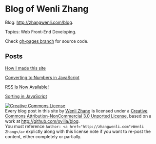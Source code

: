 # Blog of Wenli Zhang

Blog: http://zhangwenli.com/blog.

Topics: Web Front-End Developing.

Check [gh-pages branch][1] for source code.

## Posts

[How I made this site][2]

[Converting to Numbers in JavaScript][3]

[RSS Is Now Available!][4]

[Sorting in JavaScript][5]

<a rel="license" href="http://creativecommons.org/licenses/by-nc/3.0/">
    <img alt="Creative Commons License" style="border-width:0" src="http://i.creativecommons.org/l/by-nc/3.0/88x31.png" />
</a>
<div><span xmlns:dct="http://purl.org/dc/terms/" href="http://purl.org/dc/dcmitype/Text" property="dct:title" rel="dct:type">Every blog post in this site</span> by <a xmlns:cc="http://creativecommons.org/ns#" href="http://zhangwenli.com" property="cc:attributionName" rel="cc:attributionURL">Wenli Zhang</a> is licensed under a <a rel="license" href="http://creativecommons.org/licenses/by-nc/3.0/">Creative Commons Attribution-NonCommercial 3.0 Unported License</a>, based on a work at <a xmlns:dct="http://purl.org/dc/terms/" href="http://github.com/ovilia/blog" rel="dct:source">http://github.com/ovilia/blog</a>. </div>
<div>You must reference <code>Author: &lt;a href=&quot;http://zhangwenli.com&quot;&gt;Wenli Zhang&lt;/a&gt;</code> explictly along with this license note if you want to re-post the content, either completely or partially.</div>

  [1]: https://github.com/Ovilia/blog/tree/gh-pages
  [2]: http://zhangwenli.com/blog/2013/10/19/how-i-made-this-site/
  [3]: http://zhangwenli.com/blog/2013/10/23/converting-to-numbers-in-javascript/
  [4]: http://zhangwenli.com/blog/2013/10/24/rss-is-now-available/

  [5]: http://zhangwenli.com/blog/2013/11/02/sorting-in-javascript/
